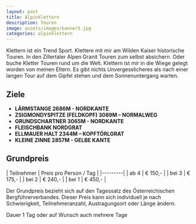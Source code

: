 ```yaml
---
layout: post
title: Alpinklettern
description: Touren
image: assets/images/banner5.jpg
categories: alpinklettern
---
```


Klettern ist ein Trend Sport. Klettere mit mir am Wilden Kaiser historische Touren. In den Zillertaler Alpen Granit Touren zum selbst absichern. Oder buche Kletter Touren rund um die Welt. Klettern ist mir in die Wiege gelegt worden von meinen Eltern. Es gibt nichts Unvergesslicheres als nach einer langen Tour auf dem Gipfel stehen und dem Sonnenuntergang warten.

## Ziele
- **LÄRMSTANGE 2686M - NORDKANTE**
- **ZSIGMONDYSPITZE (FELDKOPF) 3089M – NORMALWEG**
- **GRUNDSCHARTNER 3065M - NORDKANTE**
- **FLEISCHBANK NORDGRAT**
- **ELLMAUER HALT 2344M – KOPFTÖRLGRAT**
- **KLEINE ZINNE 2857M - GELBE KANTE**

## Grundpreis

| Teilnehmer | Preis pro Person / Tag |
|---------|
| ab 4 | € 150,- |
| bei 3 | € 175,- |
| bei 2 | € 240,- |
| bei 1 | € 450,- |

Der Grundpreis bezieht sich auf den Tagessatz des Österreichischen Bergführerverbandes.
Dieser Preis kann sich individuell je nach Schwierigkeit, Teilnehmeranzahl, Austragungsort oder Länge ändern.

Dauer 1 Tag oder auf Wunsch auch mehrere Tage
